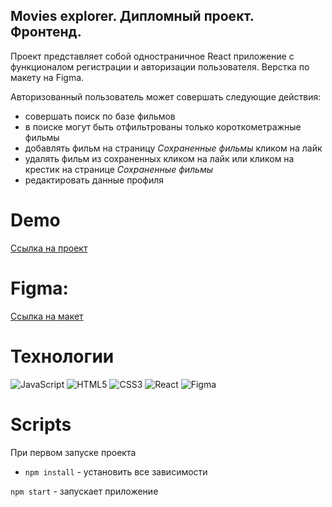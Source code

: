 ## Movies explorer. Дипломный проект. Фронтенд.

Проект представляет собой одностраничное React приложение с функционалом регистрации и авторизации пользователя. Верстка по макету на Figma.

Авторизованный пользователь может совершать следующие действия:
* совершать поиск по базе фильмов
* в поиске могут быть отфильтрованы только короткометражные фильмы
* добавлять фильм на страницу *Сохраненные фильмы* кликом на лайк
* удалять фильм из сохраненных кликом на лайк или кликом на крестик на странице *Сохраненные фильмы*
* редактировать данные профиля

# Demo

[Ссылка на проект](http://movies-explorer.mlaps.nomoredomains.icu/)
  
# Figma:  

[Ссылка на макет](https://drive.google.com/file/d/1DMpfa1ar4ALOA4OCiTrIztWsHPufLTFd/view?usp=sharing)

# Технологии

![JavaScript](https://img.shields.io/badge/javascript-%23323330.svg?style=for-the-badge&logo=javascript&logoColor=%23F7DF1E)
![HTML5](https://img.shields.io/badge/html5-%23E34F26.svg?style=for-the-badge&logo=html5&logoColor=white)
![CSS3](https://img.shields.io/badge/css3-%231572B6.svg?style=for-the-badge&logo=css3&logoColor=white)
![React](https://img.shields.io/badge/react-%2320232a.svg?style=for-the-badge&logo=react&logoColor=%2361DAFB)
![Figma](https://img.shields.io/badge/figma-%23F24E1E.svg?style=for-the-badge&logo=figma&logoColor=white)

# Scripts

При первом запуске проекта

* `npm install` - установить все зависимости

`npm start` - запускает приложение
